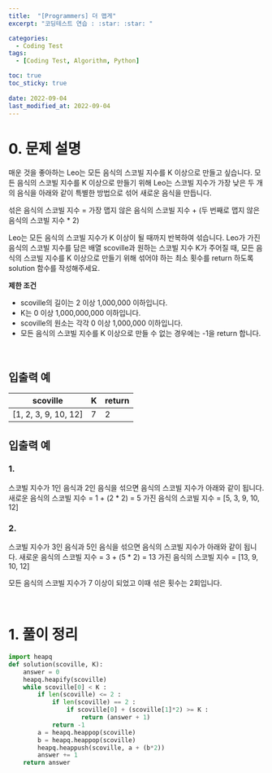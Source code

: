 ```yaml
---
title:  "[Programmers] 더 맵게"
excerpt: "코딩테스트 연습 : :star: :star: "

categories:
  - Coding Test
tags:
  - [Coding Test, Algorithm, Python]

toc: true
toc_sticky: true
 
date: 2022-09-04
last_modified_at: 2022-09-04
---
```



# 0. 문제 설명


매운 것을 좋아하는 Leo는 모든 음식의 스코빌 지수를 K 이상으로 만들고 싶습니다. 모든 음식의 스코빌 지수를 K 이상으로 만들기 위해 Leo는 스코빌 지수가 가장 낮은 두 개의 음식을 아래와 같이 특별한 방법으로 섞어 새로운 음식을 만듭니다.<br>

섞은 음식의 스코빌 지수 = 가장 맵지 않은 음식의 스코빌 지수 + (두 번째로 맵지 않은 음식의 스코빌 지수 * 2)

Leo는 모든 음식의 스코빌 지수가 K 이상이 될 때까지 반복하여 섞습니다.
Leo가 가진 음식의 스코빌 지수를 담은 배열 scoville과 원하는 스코빌 지수 K가 주어질 때, 모든 음식의 스코빌 지수를 K 이상으로 만들기 위해 섞어야 하는 최소 횟수를 return 하도록 solution 함수를 작성해주세요.



**제한 조건**

- scoville의 길이는 2 이상 1,000,000 이하입니다.
- K는 0 이상 1,000,000,000 이하입니다.
- scoville의 원소는 각각 0 이상 1,000,000 이하입니다.
- 모든 음식의 스코빌 지수를 K 이상으로 만들 수 없는 경우에는 -1을 return 합니다.

<br>

## 입출력 예

|scoville|	K	|return|
|---|---|---|
|[1, 2, 3, 9, 10, 12]|	7|	2|


## 입출력 예

### 1. 
스코빌 지수가 1인 음식과 2인 음식을 섞으면 음식의 스코빌 지수가 아래와 같이 됩니다.
새로운 음식의 스코빌 지수 = 1 + (2 * 2) = 5
가진 음식의 스코빌 지수 = [5, 3, 9, 10, 12]


### 2. 
스코빌 지수가 3인 음식과 5인 음식을 섞으면 음식의 스코빌 지수가 아래와 같이 됩니다.
새로운 음식의 스코빌 지수 = 3 + (5 * 2) = 13
가진 음식의 스코빌 지수 = [13, 9, 10, 12]
<br>


모든 음식의 스코빌 지수가 7 이상이 되었고 이때 섞은 횟수는 2회입니다.

<br>

# 1. 풀이 정리


```python
import heapq
def solution(scoville, K):
    answer = 0
    heapq.heapify(scoville)
    while scoville[0] < K : 
        if len(scoville) <= 2 : 
            if len(scoville) == 2 : 
                if scoville[0] + (scoville[1]*2) >= K :
                    return (answer + 1)
            return -1
        a = heapq.heappop(scoville)
        b = heapq.heappop(scoville)
        heapq.heappush(scoville, a + (b*2))
        answer += 1
    return answer
```


<br>
